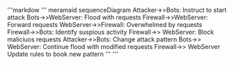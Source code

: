 '''markdow
''' meramaid 
sequenceDiagram
  Attacker->>Bots: Instruct to start attack
  Bots->>WebServer: Flood with requests
  Firewall->>WebServer: Forward requests
  WebServer->>Firewall: Overwhelmed by requests
  Firewall->>Bots: Identify suspious activity
  Firewall->> WebServer: Block maliciuos requests
  Attacker->>Bots: Change attack pattern
  Bots->> WebServer: Continue flood with modified requests
  Firewall->> WebServer Update rules to book new pattern
  '''
  '''
